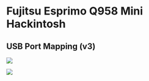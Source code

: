 # Fujitsu Esprimo Q958 Mini Hackintosh

## USB Port Mapping (v3)

![](/Users/5t33z0/Documents/GitHub/Fujitsu-Esprimo-Q958-Hackintosh-OpenCore/USB_Portmapping/Ports_Front.png)

![](/Users/5t33z0/Documents/GitHub/Fujitsu-Esprimo-Q958-Hackintosh-OpenCore/USB_Portmapping/Ports_Rear.png)